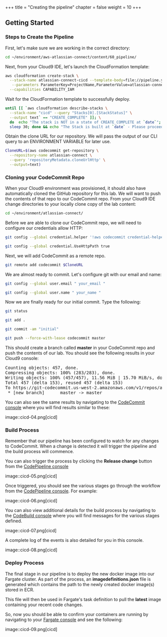 +++
title = "Creating the pipeline"
chapter = false
weight = 10
+++

## Getting Started

### Steps to Create the Pipeline

First, let's make sure we are working in the correct directory:

```bash
cd ~/environment/aws-atlassian-connect/content/60_pipeline/
```

Next, from your Cloud9 IDE, let's launch the CloudFormation template:

```bash
aws cloudformation create-stack \
  --stack-name atlassian-connect-cicd --template-body=file://pipeline.yaml \
   --parameters ParameterKey=ProjectName,ParameterValue=atlassian-connect \
  --capabilities CAPABILITY_IAM
```

Wait for the CloudFormation template to successfully deploy.

```bash
until [[ `aws cloudformation describe-stacks \
  --stack-name "cicd" --query "Stacks[0].[StackStatus]" \
  --output text` == "CREATE_COMPLETE" ]]; \
  do  echo "The stack is NOT in a state of CREATE_COMPLETE at `date`"; \
  sleep 30; done && echo "The Stack is built at `date` - Please proceed"
```

Obtain the clone URL for our repository. We will pass the output of our CLI query to an ENVIRONMENT VARIABLE for later use.

```bash
CloneURL=$(aws codecommit get-repository \
  --repository-name atlassian-connect \
  --query 'repositoryMetadata.cloneUrlHttp' \
  --output=text)
```

### Cloning your CodeCommit Repo

When your Cloud9 environment was provisioned, it should also have automatically cloned the GitHub repository for this lab. We will want to push the contents of that repo to our CodeCommit repo. From your Cloud9 IDE change directories to your locally clone copy of the lab content:

```bash
cd ~/environment/atlassian-connect/
```

Before we are able to clone our CodeCommit repo, we will need to configure our credentials allow HTTP:

```bash
git config --global credential.helper '!aws codecommit credential-helper $@'
```

```bash
git config --global credential.UseHttpPath true
```

Next, we will add CodeCommit as a remote repo.

```bash
git remote add codecommit $CloneURL
```

We are almost ready to commit. Let's configure git with our email and name:

```bash
git config --global user.email " your_email "
```

```bash
git config --global user.name " your_name "
```

Now we are finally ready for our initial commit. Type the following:

```bash
git status
```

```bash
git add .
```

```bash
git commit -am "initial"
```

```bash
git push --force-with-lease codecommit master
```

This should create a branch called **master** in your CodeCommit repo and push the contents of our lab. You should see the following results in your Cloud9 console:

<pre>
Counting objects: 457, done.
Compressing objects: 100% (283/283), done.
Writing objects: 100% (457/457), 11.56 MiB | 15.70 MiB/s, done.
Total 457 (delta 153), reused 457 (delta 153)
To https://git-codecommit.us-west-2.amazonaws.com/v1/repos/aws_pet_store_repo
 * [new branch]      master -> master
</pre>

You can also see the same results by navigating to the [CodeCommit console](https://console.aws.amazon.com/codecommit) where you will find results similar to these:

image::cicd-04.png[cicd]

### Build Process

Remember that our pipeline has been configured to watch for any changes to CodeCommit. When a change is detected it will trigger the pipeline and the build process will commence.

You can also trigger the process by clicking the **Release change** button from the [CodePipeline console](https://console.aws.amazon.com/codepipeline)

image::cicd-05.png[cicd]

Once triggered, you should see the various stages go through the workflow from the [CodePipeline console](https://console.aws.amazon.com/codepipeline). For example:

image::cicd-06.png[cicd]

You can also view additional details for the build process by navigating to the [CodeBuild console](https://console.aws.amazon.com/codebuild) where you will find messages for the various stages defined.

image::cicd-07.png[cicd]

A complete log of the events is also detailed for you in this console.

image::cicd-08.png[cicd]

### Deploy Process

The final stage in our pipeline is to deploy the new docker image into our Fargate cluster. As part of the process, an **imagedefinitions.json** file is generated which contains the path to the newly created docker image(s) stored in ECR.

This file will then be used in Fargate's task definition to pull the **latest** image containing your recent code changes.

So, now you should be able to confirm your containers are running by navigating to your [Fargate console](https://us-west-2.console.aws.amazon.com/ecs/home?#/clusters/petstore-workshop/services/petstore/details) and see the following:

image::cicd-09.png[cicd]
